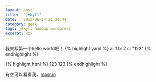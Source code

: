 ```yaml
---
layout: post
title:  "jekyll"
date:   2013-06-14 21:20:44
category: geek
tags: jekyll hadoop wordpress
excerpt: xxx
---
```


我来写第一个hello world吧！
{% highlight yaml %}
a: 1
b: 2
c: "123"
{% endhighlight %}

{% highlight html %}
<a>123</a>
<a class="123">123</a>
{% endhighlight %}

有空可以看看我，[masr.in](http://masr.in)
